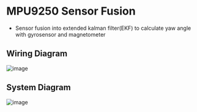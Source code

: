 # MPU9250 Sensor Fusion
* Sensor fusion into extended kalman filter(EKF) to calculate yaw angle with gyrosensor and magnetometer
## Wiring Diagram
![image](https://user-images.githubusercontent.com/86957779/217463645-35ba5197-f327-4761-a887-9932343e454b.png)

## System Diagram
![image](https://user-images.githubusercontent.com/86957779/217486449-067fa4fb-a409-4075-a7da-59a6f8f48e9d.png)
